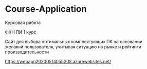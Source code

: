 # Course-Application
Курсовая работа

ФКН ПИ 1 курс

Сайт для выбора оптимальных комплектующих ПК на основании желаний пользователя, учитывая ситуацию на рынке и рейтинги производительности

https://webapp20200514055208.azurewebsites.net/

